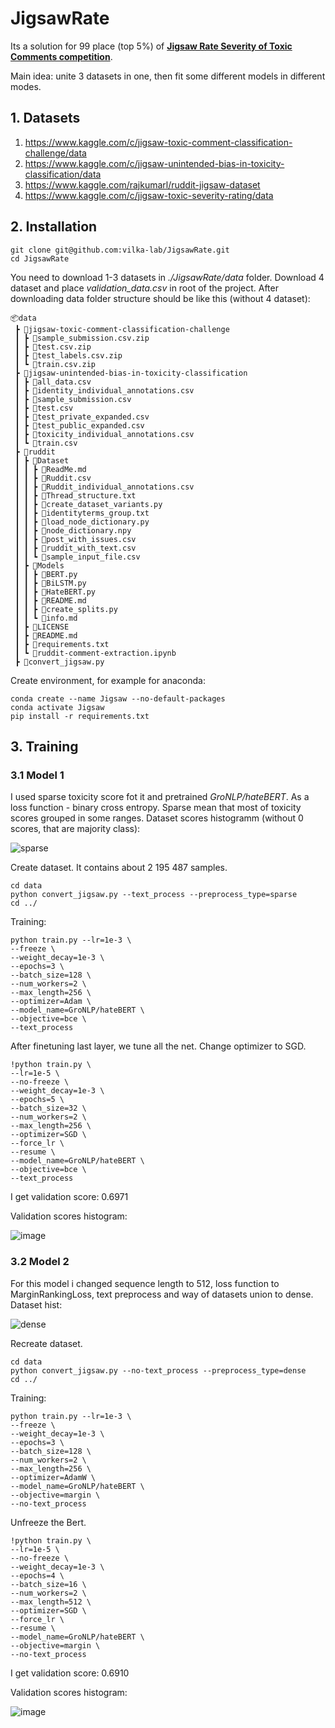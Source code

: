 # JigsawRate
Its a solution for 99 place (top 5%) of **[Jigsaw Rate Severity of Toxic Comments competition](https://www.kaggle.com/c/jigsaw-toxic-severity-rating)**.

Main idea: unite 3 datasets in one, then fit some different models in different modes.

## 1. Datasets
1. https://www.kaggle.com/c/jigsaw-toxic-comment-classification-challenge/data
2. https://www.kaggle.com/c/jigsaw-unintended-bias-in-toxicity-classification/data
3. https://www.kaggle.com/rajkumarl/ruddit-jigsaw-dataset
4. https://www.kaggle.com/c/jigsaw-toxic-severity-rating/data

## 2. Installation

    git clone git@github.com:vilka-lab/JigsawRate.git
    cd JigsawRate

You need to download 1-3 datasets in *./JigsawRate/data* folder. Download 4 dataset and place *validation_data.csv* in root of the project. After downloading data folder structure should be like this (without 4 dataset):

```
📦data
 ┣ 📂jigsaw-toxic-comment-classification-challenge
 ┃ ┣ 📜sample_submission.csv.zip
 ┃ ┣ 📜test.csv.zip
 ┃ ┣ 📜test_labels.csv.zip
 ┃ ┗ 📜train.csv.zip
 ┣ 📂jigsaw-unintended-bias-in-toxicity-classification
 ┃ ┣ 📜all_data.csv
 ┃ ┣ 📜identity_individual_annotations.csv
 ┃ ┣ 📜sample_submission.csv
 ┃ ┣ 📜test.csv
 ┃ ┣ 📜test_private_expanded.csv
 ┃ ┣ 📜test_public_expanded.csv
 ┃ ┣ 📜toxicity_individual_annotations.csv
 ┃ ┗ 📜train.csv
 ┣ 📂ruddit
 ┃ ┣ 📂Dataset
 ┃ ┃ ┣ 📜ReadMe.md
 ┃ ┃ ┣ 📜Ruddit.csv
 ┃ ┃ ┣ 📜Ruddit_individual_annotations.csv
 ┃ ┃ ┣ 📜Thread_structure.txt
 ┃ ┃ ┣ 📜create_dataset_variants.py
 ┃ ┃ ┣ 📜identityterms_group.txt
 ┃ ┃ ┣ 📜load_node_dictionary.py
 ┃ ┃ ┣ 📜node_dictionary.npy
 ┃ ┃ ┣ 📜post_with_issues.csv
 ┃ ┃ ┣ 📜ruddit_with_text.csv
 ┃ ┃ ┗ 📜sample_input_file.csv
 ┃ ┣ 📂Models
 ┃ ┃ ┣ 📜BERT.py
 ┃ ┃ ┣ 📜BiLSTM.py
 ┃ ┃ ┣ 📜HateBERT.py
 ┃ ┃ ┣ 📜README.md
 ┃ ┃ ┣ 📜create_splits.py
 ┃ ┃ ┗ 📜info.md
 ┃ ┣ 📜LICENSE
 ┃ ┣ 📜README.md
 ┃ ┣ 📜requirements.txt
 ┃ ┗ 📜ruddit-comment-extraction.ipynb
 ┣ 📜convert_jigsaw.py
```

Create environment, for example for anaconda:

    conda create --name Jigsaw --no-default-packages
    conda activate Jigsaw
    pip install -r requirements.txt
    
## 3. Training
### 3.1 Model 1
I used sparse toxicity score fot it and pretrained *GroNLP/hateBERT*. As a loss function - binary cross entropy. Sparse mean that most of toxicity scores grouped in some ranges. Dataset scores histogramm (without 0 scores, that are majority class):

![sparse](https://user-images.githubusercontent.com/61727483/153704247-f14f4942-4134-4784-8bf6-20d2311a9ddc.png)

Create dataset. It contains about 2 195 487 samples.

    cd data
    python convert_jigsaw.py --text_process --preprocess_type=sparse
    cd ../

Training:

    python train.py --lr=1e-3 \
    --freeze \
    --weight_decay=1e-3 \
    --epochs=3 \
    --batch_size=128 \
    --num_workers=2 \
    --max_length=256 \
    --optimizer=Adam \
    --model_name=GroNLP/hateBERT \
    --objective=bce \
    --text_process
    
After finetuning last layer, we tune all the net. Change optimizer to SGD.
    
    !python train.py \
    --lr=1e-5 \
    --no-freeze \
    --weight_decay=1e-3 \
    --epochs=5 \
    --batch_size=32 \
    --num_workers=2 \
    --max_length=256 \
    --optimizer=SGD \
    --force_lr \
    --resume \
    --model_name=GroNLP/hateBERT \
    --objective=bce \
    --text_process
    
I get validation score: 0.6971

Validation scores histogram:

![image](https://user-images.githubusercontent.com/61727483/153704166-f4900395-306b-4df8-b24e-ad6e3c112be2.png)

### 3.2 Model 2
For this model i changed sequence length to 512, loss function to MarginRankingLoss, text preprocess and way of datasets union to dense. Dataset hist:

![dense](https://user-images.githubusercontent.com/61727483/153704703-8faaf387-3247-4972-85b5-ed7a964a3cbb.png)

Recreate dataset. 

    cd data
    python convert_jigsaw.py --no-text_process --preprocess_type=dense
    cd ../

Training:

    python train.py --lr=1e-3 \
    --freeze \
    --weight_decay=1e-3 \
    --epochs=3 \
    --batch_size=128 \
    --num_workers=2 \
    --max_length=256 \
    --optimizer=AdamW \
    --model_name=GroNLP/hateBERT \
    --objective=margin \
    --no-text_process
    
Unfreeze the Bert.
    
    !python train.py \
    --lr=1e-5 \
    --no-freeze \
    --weight_decay=1e-3 \
    --epochs=4 \
    --batch_size=16 \
    --num_workers=2 \
    --max_length=512 \
    --optimizer=SGD \
    --force_lr \
    --resume \
    --model_name=GroNLP/hateBERT \
    --objective=margin \
    --no-text_process
    
I get validation score: 0.6910

Validation scores histogram:

![image](https://user-images.githubusercontent.com/61727483/153704784-b1566387-e24b-4066-aa6e-225cdefb3e09.png)
